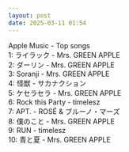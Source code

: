 ```yaml
---
layout: post
date: 2025-03-11 01:54
---
```


Apple Music - Top songs<br />
1: ライラック - Mrs. GREEN APPLE<br />
2: ダーリン - Mrs. GREEN APPLE<br />
3: Soranji - Mrs. GREEN APPLE<br />
4: 怪獣 - サカナクション<br />
5: ケセラセラ - Mrs. GREEN APPLE<br />
6: Rock this Party - timelesz<br />
7: APT. - ROSÉ & ブルーノ・マーズ<br />
8: 僕のこと - Mrs. GREEN APPLE<br />
9: RUN - timelesz<br />
10: 青と夏 - Mrs. GREEN APPLE<br />
